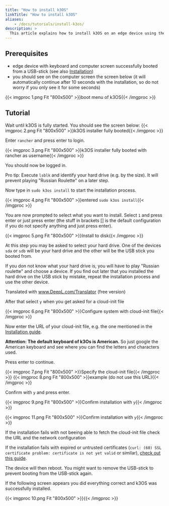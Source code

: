 ```yaml
---
title: "How to install k3OS"
linkTitle: "How to install k3OS"
aliases:
    - /docs/tutorials/install-k3os/
description: >
  This article explains how to install k3OS on an edge device using the United Manufacturing Hub installation script.
---
```


## Prerequisites

- edge device with keyboard and computer screen successfully booted from a USB-stick (see also [Installation](/docs/getting-started/setup-development/))
- you should see on the computer screen the screen below (it will automatically continue after 10 seconds with the installation, so do not worry if you only see it for some seconds)

{{< imgproc 1.png Fit "800x500" >}}boot menu of k3OS{{< /imgproc >}}

## Tutorial

Wait until k3OS is fully started. You should see the screen below:
{{< imgproc 2.png Fit "800x500" >}}k3OS installer fully booted{{< /imgproc >}}

Enter `rancher` and press enter to login.

{{< imgproc 3.png Fit "800x500" >}}k3OS installer fully booted with rancher as username{{< /imgproc >}}

You should now be logged in. 

Pro tip: Execute `lsblk` and identify your hard drive (e.g. by the size). It will prevent playing "Russian Roulette" on a later step.

Now type in `sudo k3os install` to start the installation process.

{{< imgproc 4.png Fit "800x500" >}}entered `sudo k3os install`{{< /imgproc >}}

You are now prompted to select what you want to install. Select `1` and press enter or just press enter (the stuff in brackets [] is the default configuration if you do not specify anything and just press enter).

{{< imgproc 5.png Fit "800x500" >}}Install to disk{{< /imgproc >}}

At this step you may be asked to select your hard drive. One of the devices `sda` or `sdb` will be your hard drive and the other will be the USB stick you booted from. 

If you don not know what your hard drive is, you will have to play "Russian roulette" and choose a device. If you find out later that you installed the hard drive on the USB stick by mistake, repeat the installation process and use the other device.

Translated with www.DeepL.com/Translator (free version)

After that select `y` when you get asked for a cloud-init file

{{< imgproc 6.png Fit "800x500" >}}Configure system with cloud-init file{{< /imgproc >}}

Now enter the URL of your cloud-init file, e.g. the one mentioned in the [Installation guide](/docs/getting-started/setup-development/#k3os). 

**Attention: The default keyboard of k3Os is American.**
So just google the American keyboard and see where you can find the letters and characters used.

Press enter to continue.

{{< imgproc 7.png Fit "800x500" >}}Specify the cloud-init file{{< /imgproc >}}
{{< imgproc 8.png Fit "800x500" >}}example (do not use this URL){{< /imgproc >}}

Confirm with `y` and press enter.

{{< imgproc 9.png Fit "800x500" >}}Confirm installation with `y`{{< /imgproc >}}

{{< imgproc 11.png Fit "800x500" >}}Confirm installation with `y`{{< /imgproc >}}

If the installation fails with not beeing able to fetch the cloud-init file check the URL and the network configuration

If the installation fails with expired or untrusted certificates (`curl: (60) SSL certificate problem: certificate is not yet valid` or similar), [check out this guide](/docs/tutorials/k3os/how-to-fix-invalid-certs-due-to-misconfigured-date/).

The device will then reboot. You might want to remove the USB-stick to prevent booting from the USB-stick again.

If the following screen appears you did everything correct and k3OS was successfully installed.

{{< imgproc 10.png Fit "800x500" >}}{{< /imgproc >}}

